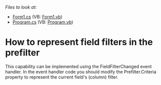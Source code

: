 <!-- default file list -->
*Files to look at*:

* [Form1.cs](./CS/Form1.cs) (VB: [Form1.vb](./VB/Form1.vb))
* [Program.cs](./CS/Program.cs) (VB: [Program.vb](./VB/Program.vb))
<!-- default file list end -->
# How to represent field filters in the prefilter


<p>This capability can be implemented using the FieldFilterChanged event handler. In the event handler code you should modify the Prefilter.Criteria property to represent the current field's (column) filter.</p>

<br/>


